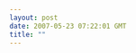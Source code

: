 ```yaml
---
layout: post
date: 2007-05-23 07:22:01 GMT
title: ""
---
```

 <script src="http://optimizedby.rmxads.com/st?ad_type=ad&amp;ad_size=468x60&amp;section=66850" type="text/javascript"></script>